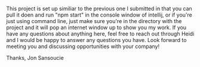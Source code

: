 This project is set up similiar to the previous one I submitted in that you can pull it doen and run "npm start" in the console window of intellij, or if you're just using command line, just make sure you're in the directory with the project and it will pop an internet window up to show you my work. If you have any questions about anything here, feel free to reach out through Heidi and I would be happy to answer any questions you have. Look forward to meeting you and discussing opportunities with your company!

Thanks,
Jon Sansoucie
